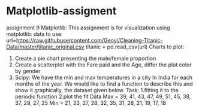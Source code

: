 # Matplotlib-assigment
assignment 9
Matplotlib:
This assignment is for visualization using matplotlib:
data to use:
url=https://raw.githubusercontent.com/Geoyi/Cleaning-Titanic-Data/master/titanic_original.csv
titanic = pd.read_csv(url)
Charts to plot:
1. Create a pie chart presenting the male/female proportion
2. Create a scatterplot with the Fare paid and the Age, differ the plot color by gender
3. Scipy:
We have the min and max temperatures in a city In India for each months of the year.
We would like to find a function to describe this and show it graphically, the dataset
given below.
Task:
1.fitting it to the periodic function
2.plot the fit
Data
Max = 39, 41, 43, 47, 49, 51, 45, 38, 37, 29, 27, 25
Min = 21, 23, 27, 28, 32, 35, 31, 28, 21, 19, 17, 18
